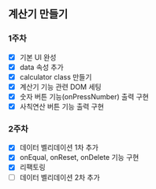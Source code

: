 ## 계산기 만들기 

### 1주차
- [x] 기본 UI 완성
- [x] data 속성 추가
- [x] calculator class 만들기
- [x] 계산기 기능 관련 DOM 세팅
- [x] 숫자 버튼 기능(onPressNumber) 출력 구현
- [x] 사칙연산 버튼 기능 출력 구현

### 2주차
- [x] 데이터 벨리데이션 1차 추가
- [x] onEqual, onReset, onDelete 기능 구현
- [x] 리팩토링
- [ ] 데이터 벨리데이션 2차 추가